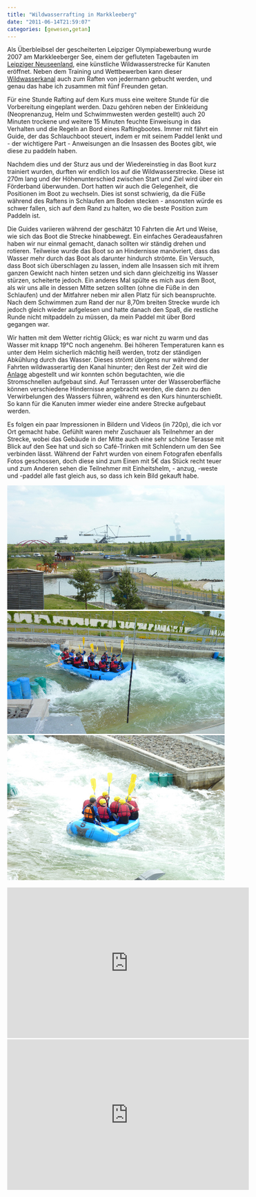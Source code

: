```yaml
---
title: "Wildwasserrafting in Markkleeberg"
date: "2011-06-14T21:59:07"
categories: [gewesen,getan]
---
```


Als Überbleibsel der gescheiterten Leipziger Olympiabewerbung wurde 2007 am Markkleeberger See, einem der gefluteten Tagebauten im [Leipziger Neuseenland](http://www.leipzigerneuseenland.de/), eine künstliche Wildwasserstrecke für Kanuten eröffnet. Neben dem Training und Wettbewerben kann dieser [Wildwasserkanal](http://www.kanupark-markkleeberg.com/) auch zum Raften von jedermann gebucht werden, und genau das habe ich zusammen mit fünf Freunden getan.

Für eine Stunde Rafting auf dem Kurs muss eine weitere Stunde für die Vorbereitung eingeplant werden. Dazu gehören neben der Einkleidung (Neoprenanzug, Helm und Schwimmwesten werden gestellt) auch 20 Minuten trockene und weitere 15 Minuten feuchte Einweisung in das Verhalten und die Regeln an Bord eines Raftingbootes. Immer mit fährt ein Guide, der das Schlauchboot steuert, indem er mit seinem Paddel lenkt und - der wichtigere Part - Anweisungen an die Insassen des Bootes gibt, wie diese zu paddeln haben.

Nachdem dies und der Sturz aus und der Wiedereinstieg in das Boot kurz trainiert wurden, durften wir endlich los auf die Wildwasserstrecke. Diese ist 270m lang und der Höhenunterschied zwischen Start und Ziel wird über ein Förderband überwunden. Dort hatten wir auch die Gelegenheit, die Positionen im Boot zu wechseln. Dies ist sonst schwierig, da die Füße während des Raftens in Schlaufen am Boden stecken - ansonsten würde es schwer fallen, sich auf dem Rand zu halten, wo die beste Position zum Paddeln ist.

Die Guides variieren während der geschätzt 10 Fahrten die Art und Weise, wie sich das Boot die Strecke hinabbewegt. Ein einfaches Geradeausfahren haben wir nur einmal gemacht, danach sollten wir ständig drehen und rotieren. Teilweise wurde das Boot so an Hindernisse manövriert, dass das Wasser mehr durch das Boot als darunter hindurch strömte. Ein Versuch, dass Boot sich überschlagen zu lassen, indem alle Insassen sich mit ihrem ganzen Gewicht nach hinten setzen und sich dann gleichzeitig ins Wasser stürzen, scheiterte jedoch. Ein anderes Mal spülte es mich aus dem Boot, als wir uns alle in dessen Mitte setzen sollten (ohne die Füße in den Schlaufen) und der Mitfahrer neben mir allen Platz für sich beanspruchte. Nach dem Schwimmen zum Rand der nur 8,70m breiten Strecke wurde ich jedoch gleich wieder aufgelesen und hatte danach den Spaß, die restliche Runde nicht mitpaddeln zu müssen, da mein Paddel mit über Bord gegangen war.

Wir hatten mit dem Wetter richtig Glück; es war nicht zu warm und das Wasser mit knapp 19°C noch angenehm. Bei höheren Temperaturen kann es unter dem Helm sicherlich mächtig heiß werden, trotz der ständigen Abkühlung durch das Wasser. Dieses strömt übrigens nur während der Fahrten wildwasserartig den Kanal hinunter; den Rest der Zeit wird die [Anlage](http://de.wikipedia.org/wiki/Kanupark_Markkleeberg#Technische_Daten) abgestellt und wir konnten schön begutachten, wie die Stromschnellen aufgebaut sind. Auf Terrassen unter der Wasseroberfläche können verschiedene Hindernisse angebracht werden, die dann zu den Verwirbelungen des Wassers führen, während es den Kurs hinunterschießt. So kann für die Kanuten immer wieder eine andere Strecke aufgebaut werden.

Es folgen ein paar Impressionen in Bildern und Videos (in 720p), die ich vor Ort gemacht habe. Gefühlt waren mehr Zuschauer als Teilnehmer an der Strecke, wobei das Gebäude in der Mitte auch eine sehr schöne Terasse mit Blick auf den See hat und sich so Café-Trinken mit Schlendern um den See verbinden lässt. Während der Fahrt wurden von einem Fotografen ebenfalls Fotos geschossen, doch diese sind zum Einen mit 5€ das Stück recht teuer und zum Anderen sehen die Teilnehmer mit Einheitshelm, - anzug, -weste und -paddel alle fast gleich aus, so dass ich kein Bild gekauft habe.

![rafting_1.jpg](rafting_1.jpg)
![rafting_2.jpg](rafting_2.jpg)
![rafting_3.jpg](rafting_3.jpg)

<iframe width="560" height="349" src="http://www.youtube.com/embed/_xrCZ9ycEzY?rel=0" frameborder="0" allowfullscreen></iframe>

<iframe width="560" height="349" src="http://www.youtube.com/embed/ujPMpFIn018?rel=0" frameborder="0" allowfullscreen></iframe>
